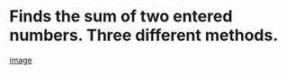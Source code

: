 # Finds the sum of two entered numbers. Three different methods.
[image](https://github.com/cemalsezer/JavaScript-Exercises/blob/main/01_Sum/img/sum.PNG)
